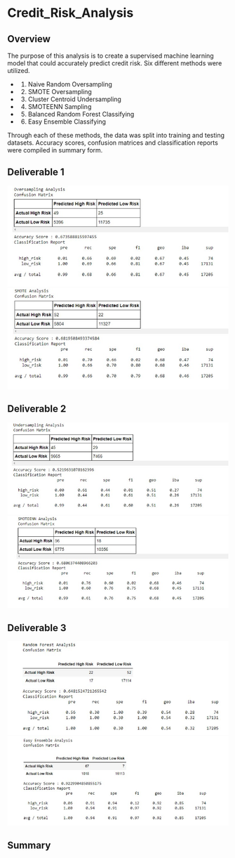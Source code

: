 # Credit_Risk_Analysis
## Overview
The purpose of this analysis is to create a supervised machine learning model that could accurately predict credit risk. Six different methods were utilized.

* 1. Naive Random Oversampling
* 2. SMOTE Oversampling
* 3. Cluster Centroid Undersampling
* 4. SMOTEENN Sampling
* 5. Balanced Random Forest Classifying
* 6. Easy Ensemble Classifying

Through each of these methods, the data was split into training and testing datasets. Accuracy scores, confusion matrices and classification reports were compiled in summary form. 

## Deliverable 1
![Resources/Naive_Random_Oversampling.jpg](Resources/Naive_Random_Oversampling.jpg)
![Resources/SMOTE_Oversampling.jpg](Resources/SMOTE_Oversampling.jpg)

## Deliverable 2
![Resources/Undersampling_Analysis.jpg](Resources/Undersampling_Analysis.jpg)
![Resources/SMOTEENN_Analysis.jpg](Resources/SMOTEENN_Analysis.jpg)

## Deliverable 3
![Resources/Random_Forest_Analysis.jpg](Resources/Random_Forest_Analysis.jpg)
![Resources/Easy_Ensemble_Analysis.jpg](Resources/Easy_Ensemble_Analysis.jpg)

## Summary
